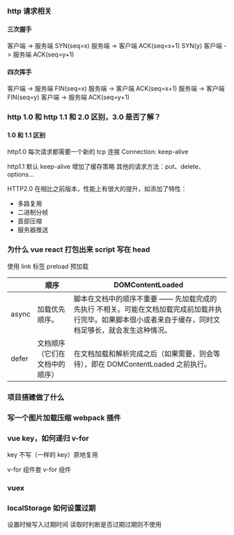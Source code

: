 ### http 请求相关

#### 三次握手

客户端 -> 服务端 SYN(seq=x)
服务端 -> 客户端 ACK(seq=x+1) SYN(y)
客户端 -> 服务端 ACK(seq=y+1)

#### 四次挥手

客户端 -> 服务端 FIN(seq=x)
服务端 -> 客户端 ACK(seq=x+1)
服务端 -> 客户端 FIN(seq=y)
客户端 -> 服务端 ACK(seq=y+1)

### http 1.0 和 http 1.1 和 2.0 区别，3.0 是否了解？

#### 1.0 和 1.1 区别

http1.0 每次请求都需要一个新的 tcp 连接
Connection: keep-alive

http1.1 默认 keep-alive
增加了缓存策略
其他的请求方法：put、delete、options...

HTTP2.0 在相比之前版本，性能上有很大的提升，如添加了特性：

- 多路复用
- 二进制分帧
- 首部压缩
- 服务器推送

### 为什么 vue react 打包出来 script 写在 head

使用 link 标签 preload 预加载

|       | 顺序                           | DOMContentLoaded                                                                                                                                          |
| ----- | ------------------------------ | --------------------------------------------------------------------------------------------------------------------------------------------------------- |
| async | 加载优先顺序。                 | 脚本在文档中的顺序不重要 —— 先加载完成的先执行 不相关。可能在文档加载完成前加载并执行完毕。如果脚本很小或者来自于缓存，同时文档足够长，就会发生这种情况。 |
| defer | 文档顺序（它们在文档中的顺序） | 在文档加载和解析完成之后（如果需要，则会等待），即在 DOMContentLoaded 之前执行。                                                                          |

### 项目搭建做了什么

### 写一个图片加载压缩 webpack 插件

### vue key，如何递归 v-for

key 不写（一样的 key）原地复用

v-for 组件套 v-for 组件

### vuex

### localStorage 如何设置过期

设置时候写入过期时间
读取时判断是否过期过期则不使用
